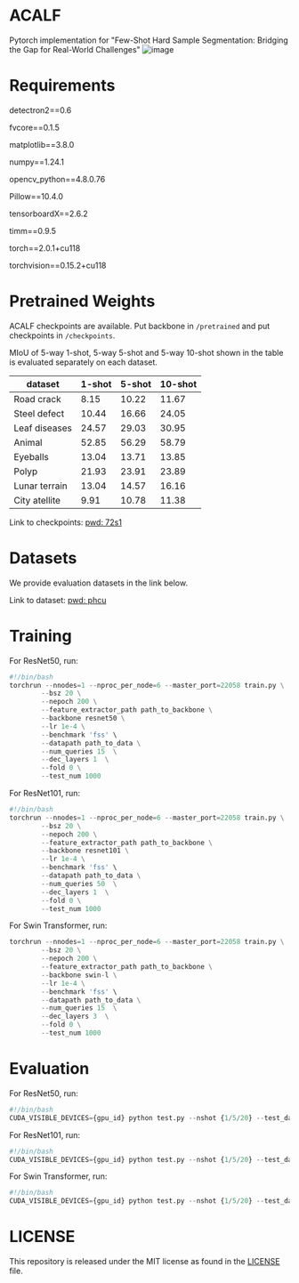 # ACALF
Pytorch implementation for "Few-Shot Hard Sample Segmentation: Bridging the Gap for Real-World Challenges"
![image](https://github.com/user-attachments/assets/922b30d4-d6d9-47df-8009-644e092c532e)
# Requirements
detectron2==0.6

fvcore==0.1.5

matplotlib==3.8.0

numpy==1.24.1

opencv_python==4.8.0.76

Pillow==10.4.0

tensorboardX==2.6.2

timm==0.9.5

torch==2.0.1+cu118

torchvision==0.15.2+cu118
# Pretrained Weights
ACALF checkpoints are available. Put backbone in `/pretrained` and put checkpoints in `/checkpoints`. 

MIoU of 5-way 1-shot, 5-way 5-shot and 5-way 10-shot shown in the table is evaluated separately on each dataset.


| dataset | 1-shot | 5-shot | 10-shot |
| ------- | ------ | ------ | ------- |
| Road crack |8.15 |10.22 | 11.67 |
| Steel defect |10.44 |16.66 |24.05 |
| Leaf diseases|24.57 |29.03 |30.95 |
| Animal |52.85 |56.29 |58.79 |
| Eyeballs | 13.04| 13.71| 13.85|
| Polyp | 21.93| 23.91| 23.89|
| Lunar terrain |13.04|14.57 |16.16 | 
| City atellite |9.91|10.78 |11.38 | 

Link to checkpoints: [pwd: 72s1](https://pan.baidu.com/s/1UGZwIoOmqebJKq9nowmVYQ)

# Datasets 
We provide evaluation datasets in the link below. 

Link to dataset: [pwd: phcu](https://pan.baidu.com/s/1KpFcpuEmta7Vb8Xruyz3qA)

# Training
For ResNet50, run:
~~~python
#!/bin/bash
torchrun --nnodes=1 --nproc_per_node=6 --master_port=22058 train.py \
        --bsz 20 \
        --nepoch 200 \
        --feature_extractor_path path_to_backbone \
        --backbone resnet50 \
        --lr 1e-4 \
        --benchmark 'fss' \
        --datapath path_to_data \
        --num_queries 15  \
        --dec_layers 1  \
        --fold 0 \
        --test_num 1000
~~~

For ResNet101, run:
~~~python
#!/bin/bash
torchrun --nnodes=1 --nproc_per_node=6 --master_port=22058 train.py \
        --bsz 20 \
        --nepoch 200 \
        --feature_extractor_path path_to_backbone \
        --backbone resnet101 \
        --lr 1e-4 \
        --benchmark 'fss' \
        --datapath path_to_data \
        --num_queries 50  \
        --dec_layers 1  \
        --fold 0 \
        --test_num 1000
~~~

For Swin Transformer, run:
~~~python
torchrun --nnodes=1 --nproc_per_node=6 --master_port=22058 train.py \
        --bsz 20 \
        --nepoch 200 \
        --feature_extractor_path path_to_backbone \
        --backbone swin-l \
        --lr 1e-4 \
        --benchmark 'fss' \
        --datapath path_to_data \
        --num_queries 15  \
        --dec_layers 3  \
        --fold 0 \
        --test_num 1000
~~~

# Evaluation
For ResNet50, run:
~~~python
#!/bin/bash
CUDA_VISIBLE_DEVICES={gpu_id} python test.py --nshot {1/5/20} --test_dataset dataset --{vote/post_average/pre_average} --bsz 1  --test_num 1000  --test_epoch 5 --load path_to_checkpoints --num_queries 15 --dec_layer 1 --backbone resnet50 
~~~

For ResNet101, run:
~~~python
#!/bin/bash
CUDA_VISIBLE_DEVICES={gpu_id} python test.py --nshot {1/5/20} --test_dataset dataset --{vote/post_average/pre_average} --bsz 1  --test_num 1000  --test_epoch 5 --load path_to_checkpoints --num_queries 50 --dec_layer 1 --backbone resnet101
~~~

For Swin Transformer, run:
~~~python
#!/bin/bash
CUDA_VISIBLE_DEVICES={gpu_id} python test.py --nshot {1/5/20} --test_dataset dataset --{vote/post_average/pre_average} --bsz 1  --test_num 1000  --test_epoch 5 --load path_to_checkpoints --num_queries 15 --dec_layer 3 --backbone swin-l 
~~~

# LICENSE
This repository is released under the MIT license as found in the [LICENSE](LICENSE) file.


